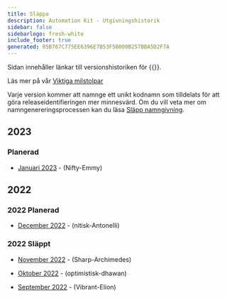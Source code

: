 ```yaml
---
title: Släppa
description: Automation Kit - Utgivningshistorik
sidebar: false
sidebarlogo: fresh-white
include_footer: true
generated: 05B767C775EE6396E7B53F5B000B257BBA5D2F7A
---
```


Sidan innehåller länkar till versionshistoriken för {{<product-name>}}.

Läs mer på vår [Viktiga milstolpar](/sv/releases/milestones)

Varje version kommer att namnge ett unikt kodnamn som tilldelats för att göra releaseidentifieringen mer minnesvärd. Om du vill veta mer om namngenereringsprocessen kan du läsa [Släpp namngivning](/sv/releases/naming).

## 2023

### Planerad

- [Januari 2023](/sv/releases/january-2023) - (Nifty-Emmy)

## 2022

### 2022 Planerad

- [December 2022](/sv/releases/december-2022) - (nitisk-Antonelli)

### 2022 Släppt

- [November 2022](/sv/releases/november-2022) - (Sharp-Archimedes)

- [Oktober 2022](/sv/releases/october-2022) - (optimistisk-dhawan)

- [September 2022](/sv/releases/september-2022) - (Vibrant-Elion)
